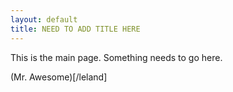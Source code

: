 ```yaml
---
layout: default
title: NEED TO ADD TITLE HERE
---
```


This is the main page.  Something needs to go here.

(Mr. Awesome)[/leland]